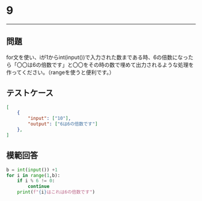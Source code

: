 # 9

---
## 問題

for文を使い、iが1からint(input())で入力された数まである時、6の倍数になったら「〇〇は6の倍数です」と〇〇をその時の数で埋めて出力されるような処理を作ってください。（rangeを使うと便利です。）

## テストケース

```json
[
	{
		"input": ["10"],
		"output": ["6は6の倍数です"]
  	},
]
```

## 模範回答
```python
b = int(input()) +1
for i in range(1,b):
    if i % 6 != 0:
        continue
    print(f"{i}はこれは6の倍数です")
```